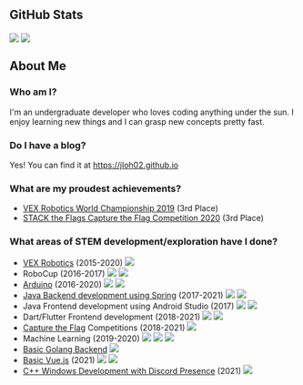 <!--
**jloh02/jloh02** is a ✨ _special_ ✨ repository because its `README.md` (this file) appears on your GitHub profile.

Here are some ideas to get you started:

- 🔭 I’m currently working on ...
- 🌱 I’m currently learning ...
- 👯 I’m looking to collaborate on ...
- 🤔 I’m looking for help with ...
- 💬 Ask me about ...
- 📫 How to reach me: ...
- 😄 Pronouns: ...
- ⚡ Fun fact: ...
-->


## GitHub Stats
<p>
  <img align="center" src="https://github-readme-stats.vercel.app/api?username=jloh02&count_private=true&show_icons=true&theme=github_dark" />
  <img align="center" src="https://github-readme-stats.vercel.app/api/top-langs/?username=jloh02&theme=github_dark&exclude_repo=jloh02.github.io&langs_count=3" />
</p>


## About Me
### Who am I?
I'm an undergraduate developer who loves coding anything under the sun. I enjoy learning new things and I can grasp new concepts pretty fast.

### Do I have a blog?
Yes! You can find it at https://jloh02.github.io

### What are my proudest achievements?
- [VEX Robotics World Championship 2019](https://github.com/jloh02/VEX-Worlds-2019-8059A) (3rd Place)
- [STACK the Flags Capture the Flag Competition 2020](https://jloh02.github.io/ctf/stack-the-flags-2020) (3rd Place)

### What areas of STEM development/exploration have I done?
- [VEX Robotics](https://jloh02.github.io/robotics) (2015-2020) ![][cpp]
- RoboCup (2016-2017) ![][arduino] ![][cpp]
- [Arduino](https://github.com/jloh02/SICC) (2016-2020) ![][arduino] ![][cpp]
- [Java Backend development using Spring](https://github.com/jloh02/SGRouter) (2017-2021) ![][spring] ![][java]
- Java Frontend development using Android Studio (2017) ![][android] ![][java]
- Dart/Flutter Frontend development (2018-2021) ![][flutter] ![][dart]
- [Capture the Flag](https://jloh02.github.io/ctf) Competitions (2018-2021) ![][python]
- Machine Learning (2019-2020) ![][keras] ![][tensorflow] ![][python]
- [Basic Golang Backend](https://github.com/jloh02/valorant-discord-presence/tree/master/web-backend) ![][golang]
- [Basic Vue.js](https://github.com/jloh02/valorant-discord-presence/tree/master/webpage) (2021) ![][vue] ![][js]
- [C++ Windows Development with Discord Presence](https://github.com/jloh02/valorant-discord-presence) (2021) ![][cpp]


[android]: https://img.shields.io/badge/Platform-Android-informational?style=flat&logo=android&logoColor=white&color=3DDC84
[arduino]: https://img.shields.io/badge/Platform-Arduino-informational?style=flat&logo=arduino&logoColor=white&color=00979D
[cpp]: https://img.shields.io/badge/Language-C++-informational?style=flat&logo=cplusplus&logoColor=white&color=00599C
[dart]: https://img.shields.io/badge/Language-Dart-informational?style=flat&logo=dart&logoColor=white&color=0175C2
[flutter]: https://img.shields.io/badge/Platform-Flutter-informational?style=flat&logo=flutter&logoColor=white&color=02569B
[golang]: https://img.shields.io/badge/Language-Go-informational?style=flat&logo=go&logoColor=white&color=00ADD8
[java]: https://img.shields.io/badge/Language-Java-informational?style=flat&logo=java&logoColor=white&color=007396
[js]: https://img.shields.io/badge/Language-JavaScript-informational?style=flat&logo=javascript&logoColor=white&color=F7DF1E
[keras]: https://img.shields.io/badge/Tool-Keras-informational?style=flat&logo=keras&logoColor=white&color=D00000
[python]: https://img.shields.io/badge/Language-Python-informational?style=flat&logo=python&logoColor=white&color=3776AB
[spring]: https://img.shields.io/badge/Framework-Spring-informational?style=flat&logo=spring&logoColor=white&color=6DB33F
[tensorflow]: https://img.shields.io/badge/Tool-TensorFlow-informational?style=flat&logo=tensorflow&logoColor=white&color=FF6F00
[vue]: https://img.shields.io/badge/Framework-Vue.js-informational?style=flat&logo=vuedotjs&logoColor=white&color=4FC08D

